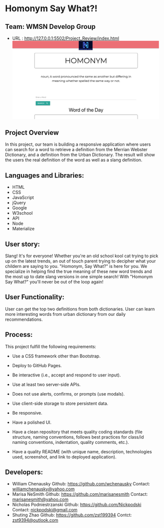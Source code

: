 # Homonym Say What?! 


## Team: WMSN Develop Group


* URL : http://127.0.0.1:5502/Project_Review/index.html
![web home](assets/images/webhome.png)

## Project Overview

In this project, our team is building a responsive application where users can search for a word to retrieve a definition from the Merrian Webster Dictionary, and a definition from the Urban Dictionary. The result will show the users the real definition of the word as well as a slang definition.

## Languages and Libraries:

* HTML
* CSS
* JavaScript
* jQuery
* Google
* W3school
* API
* Node
* Materialize

## User story:

Slang! It's for everyone! Whether you're an old school kool cat trying to pick up on the latest trends, an out of touch parent trying to decipher what your childern are saying to you. "Homonym, Say What?" is here for you. We specialize in helping find the true meaning of these new word trends and the most up to date slang versions in one simple search! With "Homonym Say What?" you'll never be out of the loop again!


## User Functionality:
User can get the top two definitions from both dictionaries.
User can learn more interesting words from urban dictionary from our daily recommendations.
​
## Process:
This project fulfill the following requirements:
​
* Use a CSS framework other than Bootstrap.
​
* Deploy to GitHub Pages.
​
* Be interactive (i.e., accept and respond to user input).
​
* Use at least two server-side APIs.
​
* Does not use alerts, confirms, or prompts (use modals).
​
* Use client-side storage to store persistent data.

* Be responsive.
​
* Have a polished UI.
​
* Have a clean repository that meets quality coding standards (file structure, naming conventions, follows best practices for class/id naming conventions, indentation, quality comments, etc.).
​
* Have a quality README (with unique name, description, technologies used, screenshot, and link to deployed application).
​
## Developers:
* William Chenausky   Github: https://github.com/wchenausky  Contact: williamchenausky@yahoo.com
* Marisa NeSmith   Github: https://github.com/marisanesmith   Contact: marisanesmith@yahoo.com
* Nicholas Podniestrzanski   Github:  https://github.com/Nickpodski Contact: nickpodski@gmail.com
* Shuting Zhao  Github: https://github.com/zst199394  Contct: zst9394@outlook.com